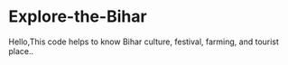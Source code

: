 # Explore-the-Bihar
Hello,This code helps to know Bihar culture, festival, farming, and tourist place..
